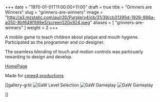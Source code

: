 +++
date = "1970-01-01T11:00:00+11:00"
draft = true
title = "Grinners are Winners"
slug = "grinners-are-winners"
image = "http://a3.mzstatic.com/au/r30/Purple/v4/cb/31/39/cb31395d-1926-986a-a050-8bf648f999e5/screen520x924.jpeg"
aliases = [
	"grinners-are-winners"
]
weight = 2
+++



A mobile game to teach children about plaque and mouth hygiene. Participated as the programmer and co-designer.

The seamless blending of touch and motion controls was particuarly rewarding to design and develop.


[HomePage](http://www.grinnersarewinners.com/)

Made for [cmee4 productions](http://www.cmee4.com.au)

[[gallery-grid
![GaW Level Selection](http://i.imgur.com/5uEM22U.jpg)
![GaW Gameplay](http://a3.mzstatic.com/au/r30/Purple/v4/cb/31/39/cb31395d-1926-986a-a050-8bf648f999e5/screen520x924.jpeg)
![GaW Gameplay](http://a5.mzstatic.com/au/r30/Purple/v4/fc/0b/93/fc0b9338-a433-a64d-e130-6eab9537e86e/screen520x924.jpeg)

]]

